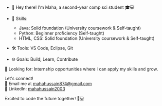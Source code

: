 - 👋 Hey there! I'm Maha, a second-year comp sci student 🎓💻  
   
- 🚀 Skills:  
    - Java: Solid foundation (University coursework & Self-taught)  
    - Python: Beginner proficiency (Self-taught)  
    - HTML, CSS: Solid foundation (University coursework & Self-taught)  
   
- 🛠️ Tools: VS Code, Eclipse, Git  
- 🌐 Goals: Build, Learn, Contribute  

💼 Looking for: Internship opportunities where I can apply my skills and grow.  

Let's connect!  
📧 Email me at mahahussain874@gmail.com  
📖 LinkedIn: [mahahussain2003](https://www.linkedin.com/in/mahahussain2003/)  

Excited to code the future together! 🌟💻
